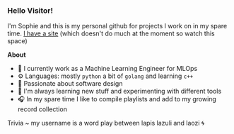 ### Hello Visitor!

I'm Sophie and this is my personal github for projects I work on in my spare time.
[I have a site](http://laozuli.com) (which doesn't do much at the moment so watch this space)

**About**
- 🎢 I currently work as a Machine Learning Engineer for MLOps
- ⚙️ Languages: mostly `python` a bit of `golang` and learning `c++`
- 🎨 Passionate about software design
- 🫧 I'm always learning new stuff and experimenting with different tools
- 🎧 In my spare time I like to compile playlists and add to my growing record collection


Trivia ~ my username is a word play between lapis lazuli and laozi 🌀
<!---
laozuli/laozuli is a ✨ special ✨ repository because its `README.md` (this file) appears on your GitHub profile.
You can click the Preview link to take a look at your changes.
--->
